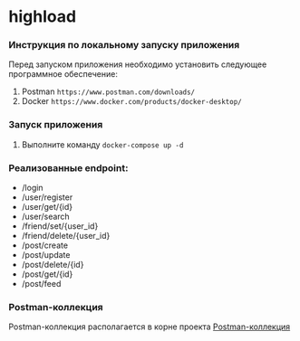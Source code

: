 # highload

### Инструкция по локальному запуску приложения

Перед запуском приложения необходимо установить следующее программное обеспечение:

1. Postman `https://www.postman.com/downloads/`
2. Docker `https://www.docker.com/products/docker-desktop/`

### Запуск приложения

1. Выполните команду `docker-compose up -d`

### Реализованные endpoint:

* /login
* /user/register
* /user/get/{id}
* /user/search
* /friend/set/{user_id}
* /friend/delete/{user_id}
* /post/create
* /post/update
* /post/delete/{id}
* /post/get/{id}
* /post/feed

### Postman-коллекция

Postman-коллекция располагается в корне проекта [Postman-коллекция](./postman_collection.json)